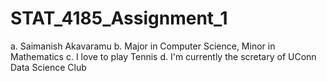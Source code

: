 # STAT_4185_Assignment_1
a.	Saimanish Akavaramu
b.	Major in Computer Science, Minor in Mathematics
c.	I love to play Tennis
d.	I'm currently the scretary of UConn Data Science Club
